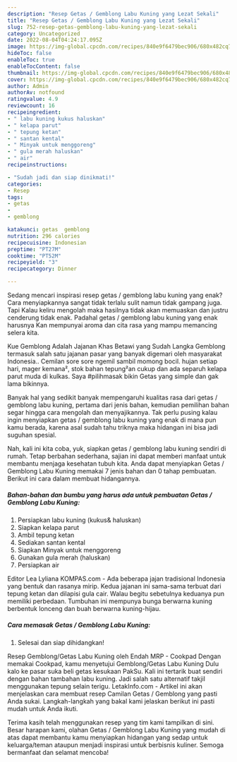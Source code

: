 ```yaml
---
description: "Resep Getas / Gemblong Labu Kuning yang Lezat Sekali"
title: "Resep Getas / Gemblong Labu Kuning yang Lezat Sekali"
slug: 752-resep-getas-gemblong-labu-kuning-yang-lezat-sekali
category: Uncategorized
date: 2022-08-04T04:24:17.095Z
image: https://img-global.cpcdn.com/recipes/840e9f6479bec906/680x482cq70/getas-gemblong-labu-kuning-foto-resep-utama.jpg
hideToc: false
enableToc: true
enableTocContent: false
thumbnail: https://img-global.cpcdn.com/recipes/840e9f6479bec906/680x482cq70/getas-gemblong-labu-kuning-foto-resep-utama.jpg
cover: https://img-global.cpcdn.com/recipes/840e9f6479bec906/680x482cq70/getas-gemblong-labu-kuning-foto-resep-utama.jpg
author: Admin
authorAv: notfound
ratingvalue: 4.9
reviewcount: 16
recipeingredient:
- " labu kuning kukus haluskan"
- " kelapa parut"
- " tepung ketan"
- " santan kental"
- " Minyak untuk menggoreng"
- " gula merah haluskan"
- " air"
recipeinstructions:

- "Sudah jadi dan siap dinikmati!"
categories:
- Resep
tags:
- getas
- 
- gemblong

katakunci: getas  gemblong 
nutrition: 296 calories
recipecuisine: Indonesian
preptime: "PT27M"
cooktime: "PT52M"
recipeyield: "3"
recipecategory: Dinner

---
```



Sedang mencari inspirasi resep getas / gemblong labu kuning yang enak? Cara menyiapkannya sangat tidak terlalu sulit namun tidak gampang juga. Tapi Kalau keliru mengolah maka hasilnya tidak akan memuaskan dan justru cenderung tidak enak. Padahal getas / gemblong labu kuning yang enak harusnya Kan mempunyai aroma dan cita rasa yang mampu memancing selera kita.


Kue Gemblong Adalah Jajanan Khas Betawi yang Sudah Langka Gemblong termasuk salah satu jajanan pasar yang banyak digemari oleh masyarakat Indonesia.. Cemilan sore sore ngemil sambil momong bocil. hujan setiap hari, mager kemana², stok bahan tepung²an cukup dan ada separuh kelapa parut muda di kulkas. Saya #pilihmasak bikin Getas yang simple dan gak lama bikinnya.

Banyak hal yang sedikit banyak mempengaruhi kualitas rasa dari getas / gemblong labu kuning, pertama dari jenis bahan, kemudian pemilihan bahan segar hingga cara mengolah dan menyajikannya. Tak perlu pusing kalau ingin menyiapkan getas / gemblong labu kuning yang enak di mana pun kamu berada, karena asal sudah tahu triknya maka hidangan ini bisa jadi suguhan spesial.


Nah, kali ini kita coba, yuk, siapkan getas / gemblong labu kuning sendiri di rumah. Tetap berbahan sederhana, sajian ini dapat memberi manfaat untuk membantu menjaga kesehatan tubuh kita. Anda dapat menyiapkan Getas / Gemblong Labu Kuning memakai 7 jenis bahan dan 0 tahap pembuatan. Berikut ini cara dalam membuat hidangannya.

<!--inarticleads1-->

##### Bahan-bahan dan bumbu yang harus ada untuk pembuatan Getas / Gemblong Labu Kuning:

1. Persiapkan  labu kuning (kukus&amp; haluskan)
1. Siapkan  kelapa parut
1. Ambil  tepung ketan
1. Sediakan  santan kental
1. Siapkan  Minyak untuk menggoreng
1. Gunakan  gula merah (haluskan)
1. Persiapkan  air


Editor Lea Lyliana KOMPAS.com - Ada beberapa jajan tradisional Indonesia yang bentuk dan rasanya mirip. Kedua jajanan ini sama-sama terbuat dari tepung ketan dan dilapisi gula cair. Walau begitu sebetulnya keduanya pun memiliki perbedaan. Tumbuhan ini mempunya bunga berwarna kuning berbentuk lonceng dan buah berwarna kuning-hijau. 

<!--inarticleads2-->

##### Cara memasak Getas / Gemblong Labu Kuning:


1. Selesai dan siap dihidangkan!

Resep Gemblong/Getas Labu Kuning oleh Endah MRP - Cookpad Dengan memakai Cookpad, kamu menyetujui Gemblong/Getas Labu Kuning Dulu kalo ke pasar suka beli getas kesukaan PakSu. Kali ini tertarik buat sendiri dengan bahan tambahan labu kuning. Jadi salah satu alternatif takjil menggunakan tepung selain terigu. LetakInfo.com - Artikel ini akan menjelaskan cara membuat resep Camilan Getas / Gemblong yang pasti Anda sukai. Langkah-langkah yang bakal kami jelaskan berikut ini pasti mudah untuk Anda ikuti. 

Terima kasih telah menggunakan resep yang tim kami tampilkan di sini. Besar harapan kami, olahan Getas / Gemblong Labu Kuning yang mudah di atas dapat membantu kamu menyiapkan hidangan yang sedap untuk keluarga/teman ataupun menjadi inspirasi untuk berbisnis kuliner. Semoga bermanfaat dan selamat mencoba!
